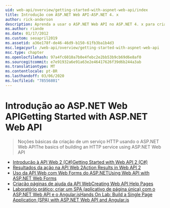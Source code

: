 ```yaml
---
uid: web-api/overview/getting-started-with-aspnet-web-api/index
title: Introdução com ASP.NET Web API-ASP.NET 4. x
author: rick-anderson
description: Aprenda a usar o ASP.NET Web API no ASP.NET 4. x para criar rapidamente os serviços HTTP que atingem uma ampla variedade de clientes.
ms.author: riande
ms.date: 01/17/2012
ms.custom: seoapril2019
ms.assetid: a36e178f-de46-46d9-b150-61fb3ba1b4d3
msc.legacyurl: /web-api/overview/getting-started-with-aspnet-web-api
msc.type: chapter
ms.openlocfilehash: 97a4fc6010a7b0e4febc2e2bb53b9cb69d6e8af0
ms.sourcegitcommit: e7e91932a6e91a63e2e46417626f39d6b244a3ab
ms.translationtype: MT
ms.contentlocale: pt-BR
ms.lasthandoff: 03/06/2020
ms.locfileid: "78556801"
---
```

# <a name="getting-started-with-aspnet-web-api"></a><span data-ttu-id="dd092-103">Introdução ao ASP.NET Web API</span><span class="sxs-lookup"><span data-stu-id="dd092-103">Getting Started with ASP.NET Web API</span></span>

> <span data-ttu-id="dd092-104">Noções básicas da criação de um serviço HTTP usando o ASP.NET Web API</span><span class="sxs-lookup"><span data-stu-id="dd092-104">The basics of building an HTTP service using ASP.NET Web API</span></span>

- [<span data-ttu-id="dd092-105">Introdução à API Web 2 (C#)</span><span class="sxs-lookup"><span data-stu-id="dd092-105">Getting Started with Web API 2 (C#)</span></span>](tutorial-your-first-web-api.md)
- [<span data-ttu-id="dd092-106">Resultados da ação na API Web 2</span><span class="sxs-lookup"><span data-stu-id="dd092-106">Action Results in Web API 2</span></span>](action-results.md)
- [<span data-ttu-id="dd092-107">Uso da API Web com Web Forms do ASP.NET</span><span class="sxs-lookup"><span data-stu-id="dd092-107">Using Web API with ASP.NET Web Forms</span></span>](using-web-api-with-aspnet-web-forms.md)
- [<span data-ttu-id="dd092-108">Criação páginas de ajuda da API Web</span><span class="sxs-lookup"><span data-stu-id="dd092-108">Creating Web API Help Pages</span></span>](creating-api-help-pages.md)
- [<span data-ttu-id="dd092-109">Laboratório prático: criar um SPA (aplicativo de página única) com o ASP.NET Web API e o Angular.js</span><span class="sxs-lookup"><span data-stu-id="dd092-109">Hands On Lab: Build a Single Page Application (SPA) with ASP.NET Web API and Angular.js</span></span>](build-a-single-page-application-spa-with-aspnet-web-api-and-angularjs.md)
